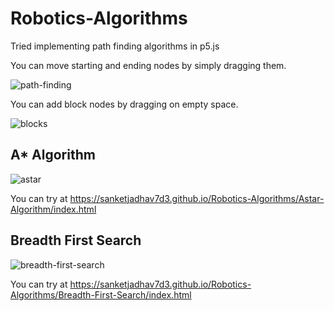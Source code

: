 
# Robotics-Algorithms

Tried implementing path finding algorithms in p5.js

You can move starting and ending nodes by simply dragging them.

![path-finding](https://user-images.githubusercontent.com/93857526/209838433-3eecc809-2086-4c46-8d43-62ace35b4efc.gif)

You can add block nodes by dragging on empty space.

![blocks](https://user-images.githubusercontent.com/93857526/209906185-a684513e-2cdb-4adc-8d16-1d3bb784e866.gif)

## A* Algorithm

![astar](https://user-images.githubusercontent.com/93857526/209842716-30c72b3f-5d61-4066-9f3b-4218f2d4d128.gif)

You can try at https://sanketjadhav7d3.github.io/Robotics-Algorithms/Astar-Algorithm/index.html

## Breadth First Search

![breadth-first-search](https://user-images.githubusercontent.com/93857526/209907077-83faaf99-ea94-4c95-ad0a-3b6162c78431.gif)

You can try at https://sanketjadhav7d3.github.io/Robotics-Algorithms/Breadth-First-Search/index.html 
